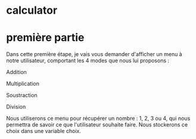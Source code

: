 # calculator

# première partie

Dans cette première étape, je vais vous demander d'afficher un menu à notre utilisateur, comportant les 4 modes que nous lui proposons :

Addition

Multiplication

Soustraction

Division

Nous utiliserons ce menu pour récupérer un nombre : 1, 2, 3 ou 4, qui nous permettra de savoir ce que l'utilisateur souhaite faire. Nous stockerons ce choix dans une variable choix.
